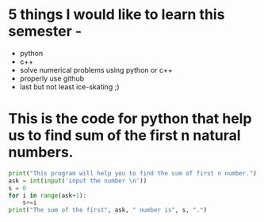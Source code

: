 # 5 things I would like to learn this semester -
- python
- c++
- solve numerical problems using python or c++
- properly use github
- last but not least ice-skating ;)

# This is the code for python that help us to find sum of the first n natural numbers.
```python
print("This program will help you to find the sum of first n number.")
ask = int(input('input the number \n'))
s = 0
for i in range(ask+1):
    s+=i
print("The sum of the first", ask, " number is", s, ".")
```
